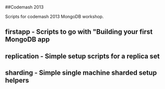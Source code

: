 ##Codemash 2013

Scripts for codemash 2013 MongoDB workshop.

## firstapp - Scripts to go with "Building your first MongoDB app
## replication - Simple setup scripts for a replica set
## sharding - Simple single machine sharded setup helpers

